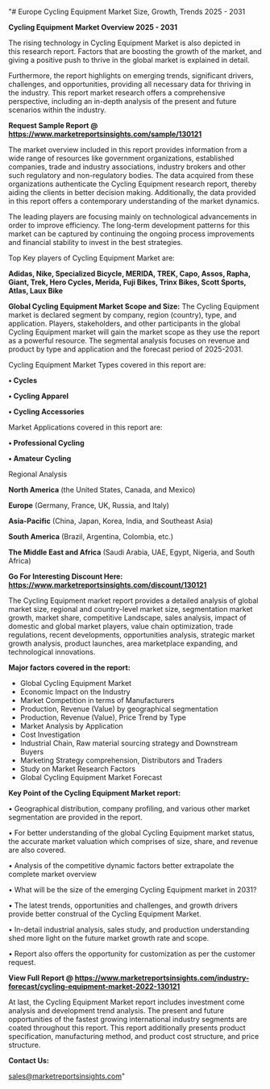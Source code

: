 "# Europe Cycling Equipment Market Size, Growth, Trends 2025 - 2031

<Strong> Cycling Equipment Market Overview 2025 - 2031</strong>

The rising technology in Cycling Equipment Market is also depicted in this research report. Factors that are boosting the growth of the market, and giving a positive push to thrive in the global market is explained in detail.

Furthermore, the report highlights on emerging trends, significant drivers, challenges, and opportunities, providing all necessary data for thriving in the industry. This report market research offers a comprehensive perspective, including an in-depth analysis of the present and future scenarios within the industry.

<strong>Request Sample Report @ <a href=https://www.marketreportsinsights.com/sample/130121>https://www.marketreportsinsights.com/sample/130121</a></strong>

The market overview included in this report provides information from a wide range of resources like government organizations, established companies, trade and industry associations, industry brokers and other such regulatory and non-regulatory bodies. The data acquired from these organizations authenticate the Cycling Equipment research report, thereby aiding the clients in better decision making. Additionally, the data provided in this report offers a contemporary understanding of the market dynamics.

The leading players are focusing mainly on technological advancements in order to improve efficiency. The long-term development patterns for this market can be captured by continuing the ongoing process improvements and financial stability to invest in the best strategies.

Top Key players of Cycling Equipment Market are:

<strong>Adidas, Nike, Specialized Bicycle, MERIDA, TREK, Capo, Assos, Rapha, Giant, Trek, Hero Cycles, Merida, Fuji Bikes, Trinx Bikes, Scott Sports, Atlas, Laux Bike</strong>

<strong><b>Global Cycling Equipment Market Scope and Size:</b></strong>
The Cycling Equipment market is declared segment by company, region (country), type, and application. Players, stakeholders, and other participants in the global Cycling Equipment market will gain the market scope as they use the report as a powerful resource. The segmental analysis focuses on revenue and product by type and application and the forecast period of 2025-2031.

Cycling Equipment Market Types covered in this report are:

<strong>• Cycles

• Cycling Apparel

• Cycling Accessories</strong>

Market Applications covered in this report are:

<strong>• Professional Cycling

• Amateur Cycling</strong> 

Regional Analysis

<strong>North America</strong> (the United States, Canada, and Mexico)

<strong>Europe</strong> (Germany, France, UK, Russia, and Italy)

<strong>Asia-Pacific</strong> (China, Japan, Korea, India, and Southeast Asia)

<strong>South America</strong> (Brazil, Argentina, Colombia, etc.)

<strong>The Middle East and Africa</strong> (Saudi Arabia, UAE, Egypt, Nigeria, and South Africa)

<strong>Go For Interesting Discount Here: <a href=https://www.marketreportsinsights.com/discount/130121>https://www.marketreportsinsights.com/discount/130121</a></strong>

The Cycling Equipment market report provides a detailed analysis of global market size, regional and country-level market size, segmentation market growth, market share, competitive Landscape, sales analysis, impact of domestic and global market players, value chain optimization, trade regulations, recent developments, opportunities analysis, strategic market growth analysis, product launches, area marketplace expanding, and technological innovations.

<strong><b>Major factors covered in the report:</b></strong>
<ul>
  <li>Global Cycling Equipment Market </li>
  <li>Economic Impact on the Industry</li>
  <li>Market Competition in terms of Manufacturers</li>
  <li>Production, Revenue (Value) by geographical segmentation</li>
  <li>Production, Revenue (Value), Price Trend by Type</li>
  <li>Market Analysis by Application</li>
  <li>Cost Investigation</li>
  <li>Industrial Chain, Raw material sourcing strategy and Downstream Buyers</li>
  <li>Marketing Strategy comprehension, Distributors and Traders</li>
  <li>Study on Market Research Factors</li>
  <li>Global Cycling Equipment Market Forecast</li>
</ul>

<strong><b>Key Point of the Cycling Equipment Market report:</b></strong>

• Geographical distribution, company profiling, and various other market segmentation are provided in the report.

• For better understanding of the global Cycling Equipment market status, the accurate market valuation which comprises of size, share, and revenue are also covered.

• Analysis of the competitive dynamic factors better extrapolate the complete market overview

• What will be the size of the emerging Cycling Equipment market in 2031?

• The latest trends, opportunities and challenges, and growth drivers provide better construal of the Cycling Equipment Market.

• In-detail industrial analysis, sales study, and production understanding shed more light on the future market growth rate and scope.

• Report also offers the opportunity for customization as per the customer request.

<strong><b>View Full Report @ <a href=https://www.marketreportsinsights.com/industry-forecast/cycling-equipment-market-2022-130121>https://www.marketreportsinsights.com/industry-forecast/cycling-equipment-market-2022-130121</a></b></strong>


At last, the Cycling Equipment Market report includes investment come analysis and development trend analysis. The present and future opportunities of the fastest growing international industry segments are coated throughout this report. This report additionally presents product specification, manufacturing method, and product cost structure, and price structure.

<strong>Contact Us:</strong>

sales@marketreportsinsights.com"
